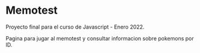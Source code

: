 # Memotest


Proyecto final para el curso de Javascript - Enero 2022.

Pagina para jugar al memotest y consultar informacion sobre pokemons por ID.

